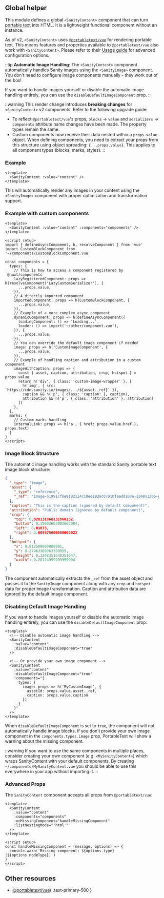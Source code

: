 ## Global helper

This module defines a global `<SanityContent>` component that can turn [portable text](https://www.sanity.io/guides/beginners-guide-to-portable-text) into HTML. It is a lightweight functional component without an instance.

As of v2, `<SanityContent>` uses [`@portabletext/vue`](https://github.com/portabletext/vue-portabletext) for rendering portable text. This means features and properties available to `@portabletext/vue` also work with `<SanityContent>`. Please refer to their [Usage guide](https://github.com/portabletext/vue-portabletext?tab=readme-ov-file#basic-usage) for advanced configuration options.

::tip
**Automatic Image Handling**: The `<SanityContent>` component automatically handles Sanity images using the `<SanityImage>` component. You don't need to configure image components manually - they work out of the box!

If you want to handle images yourself or disable the automatic image handling entirely, you can use the `disableDefaultImageComponent` prop.
::

::warning
This render change introduces **breaking changes** for `<SanityContent>` v2 components. Refer to the following upgrade guide:
* To reflect `@portabletext/vue`'s props, `blocks` → `value` and `serializers` → `components` attribute name changes have been made. The property types remain the same.
* Custom components now receive their data nested within a `props.value` object. When defining components, you need to extract your props from this structure using object spreading: `{...props.value}`. This applies to all component types (blocks, marks, styles).
::

### Example

```vue
<template>
  <SanityContent :value="content" />
</template>
```

This will automatically render any images in your content using the `<SanityImage>` component with proper optimization and transformation support.

### Example with custom components

```vue
<template>
  <SanityContent :value="content" :components="components" />
</template>

<script setup>
import { defineAsyncComponent, h, resolveComponent } from 'vue'
import CustomBlockComponent from '~/components/CustomBlockComponent.vue'

const components = {
  types: {
    // This is how to access a component registered by `@nuxt/components`
    lazyRegisteredComponent: props => h(resolveComponent('LazyCustomSerializer'), {
      ...props.value,
    }),
    // A directly imported component
    importedComponent: props => h(CustomBlockComponent, {
      ...props.value,
    }),
    // Example of a more complex async component
    dynamicComponent: props => h(defineAsyncComponent({
      loadingComponent: () => 'Loading...',
      loader: () => import('~/other/component.vue'),
    }), {
      ...props.value,
    }),
    // You can override the default image component if needed
    image: props => h('CustomImageComponent', {
      ...props.value,
    }),
    // Example of handling caption and attribution in a custom component
    imageWithCaption: props => {
      const { asset, caption, attribution, crop, hotspot } = props.value
      return h('div', { class: 'custom-image-wrapper' }, [
        h('img', { src: `https://cdn.sanity.io/images/.../${asset._ref}` }),
        caption && h('p', { class: 'caption' }, caption),
        attribution && h('p', { class: 'attribution' }, attribution)
      ])
    },
  },
  marks: {
    // Custom marks handling
    internalLink: props => h('a', { href: props.value.href }, props.text)
  }
}
</script>
```

### Image Block Structure

The automatic image handling works with the standard Sanity portable text image block structure:

```json
{
  "_type": "image",
  "asset": {
    "_type": "reference",
    "_ref": "image-61991cfbe9182124c18ee1829c07910faadd100e-2048x1366-png"
  },
  "caption": "This is the caption (ignored by default component)",
  "attribution": "Public domain (ignored by default component)",
  "crop": {
    "top": 0.028131868131868132,
    "bottom": 0.15003663003663004,
    "left": 0.01875,
    "right": 0.009375000000000022
  },
  "hotspot": {
    "x": 0.812500000000001,
    "y": 0.27963369963369955,
    "height": 0.3248351648351647,
    "width": 0.28124999999999994
  }
}
```

The component automatically extracts the `_ref` from the asset object and passes it to the `SanityImage` component along with any `crop` and `hotspot` data for proper image transformation. Caption and attribution data are ignored by the default image component.

### Disabling Default Image Handling

If you want to handle images yourself or disable the automatic image handling entirely, you can use the `disableDefaultImageComponent` prop:

```vue
<template>
  <!-- Disable automatic image handling -->
  <SanityContent 
    :value="content" 
    :disableDefaultImageComponent="true"
  />
  
  <!-- Or provide your own image component -->
  <SanityContent 
    :value="content" 
    :disableDefaultImageComponent="true"
    :components="{
      types: {
        image: props => h('MyCustomImage', {
          assetId: props.value.asset._ref,
          caption: props.value.caption
        })
      }
    }"
  />
</template>
```

When `disableDefaultImageComponent` is set to `true`, the component will not automatically handle image blocks. If you don't provide your own image component in the `components.types.image` prop, PortableText will show a warning about the missing component.

::warning
If you want to use the same components in multiple places, consider creating your own component (e.g. `<MySanityContent>`) which wraps SanityContent with your default components. By creating `~/components/MySanityContent.vue` you should be able to use this everywhere in your app without importing it.
::

### Advanced Props

The `SanityContent` component accepts all props from `@portabletext/vue`:

```vue
<template>
  <SanityContent 
    :value="content" 
    :components="components"
    :onMissingComponent="handleMissingComponent"
    :listNestingMode="'html'" 
  />
</template>

<script setup>
const handleMissingComponent = (message, options) => {
  console.warn(`Missing component: ${options.type} (${options.nodeType})`)
}
</script>
```

## Other resources

- [@portabletext/vue](https://github.com/portabletext/vue-portabletext){ .text-primary-500 }
